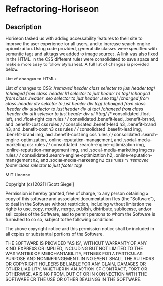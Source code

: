 # Refractoring-Horiseon

## Description

Horiseon tasked us with adding accessability features to their site to improve the user experience for all users, and to increase search engine optomization. Using code provided, general div classes were specified with semantic tags and alt tags we added to image sources. A link was also fixed in the HTML. In the CSS different rules were consolidated to save space and make a more easy to follow stylesheet. A full list of changes is provided below.

List of changes to HTML:
<!-- removed header class in place of semantic tag -->
<!-- added semantic tag 'main' to separate layout further -->
<!-- changed div class to semantic tag 'section' -->  
<!-- changed div class to semantic tag 'article' --> 
<!-- added article id to fix link --> 
<!-- created alt tags for accessability --> 
<!-- removed footer class in place of semantic tag -->

List of changes to CSS:
/*removed header class selector to just header tag*/
/*changed from class .header h1 selector to just header h1 tag*/ 
/*changed from class .header .seo selector to just header .seo tag*/
/*changed from class .header div selector to just header div tag*/ 
/*changed from class .header div ul selector to just header div ul tag*/ 
/*changed from class .header div ul li selector to just header div ul li tag*/ 
/* consolidated .float-left, and .float-right css rules */ 
/* consolidated .benefit-lead, .benefit-brand, and .benefit-cost css rules */ 
/* consolidated .benefit-lead h3, .benefit-brand h3, and .benefit-cost h3 css rules */
/* consolidated .benefit-lead img, .benefit-brand img, and .benefit-cost img css rules */
/* consolidated .search-engine-optimization, .online-reputation-management, and .social-media-marketing css rules */
/* consolidated .search-engine-optimization img, .online-reputation-management img, and .social-media-marketing img css rules */
/* consolidated .search-engine-optimization h2, .online-reputation-management h2, and .social-media-marketing h2 css rules */
/*removed footer class selector to just footer tag*/ 

MIT License

Copyright (c) [2021] [Scott Siegel]

Permission is hereby granted, free of charge, to any person obtaining a copy
of this software and associated documentation files (the "Software"), to deal
in the Software without restriction, including without limitation the rights
to use, copy, modify, merge, publish, distribute, sublicense, and/or sell
copies of the Software, and to permit persons to whom the Software is
furnished to do so, subject to the following conditions:

The above copyright notice and this permission notice shall be included in all
copies or substantial portions of the Software.

THE SOFTWARE IS PROVIDED "AS IS", WITHOUT WARRANTY OF ANY KIND, EXPRESS OR
IMPLIED, INCLUDING BUT NOT LIMITED TO THE WARRANTIES OF MERCHANTABILITY,
FITNESS FOR A PARTICULAR PURPOSE AND NONINFRINGEMENT. IN NO EVENT SHALL THE
AUTHORS OR COPYRIGHT HOLDERS BE LIABLE FOR ANY CLAIM, DAMAGES OR OTHER
LIABILITY, WHETHER IN AN ACTION OF CONTRACT, TORT OR OTHERWISE, ARISING FROM,
OUT OF OR IN CONNECTION WITH THE SOFTWARE OR THE USE OR OTHER DEALINGS IN THE
SOFTWARE.
